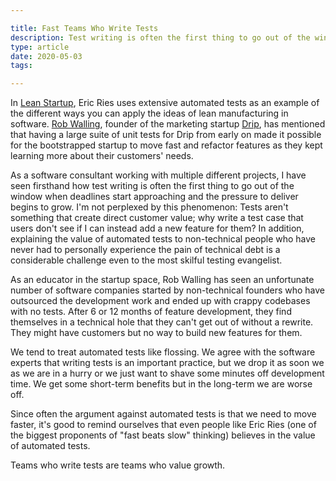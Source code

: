 ```yaml
---

title: Fast Teams Who Write Tests
description: Test writing is often the first thing to go out of the window when deadlines start approaching and the pressure to deliver begins to grow.
type: article
date: 2020-05-03
tags:

---
```


In [Lean Startup](https://www.amazon.com/Lean-Startup-Entrepreneurs-Continuous-Innovation/dp/0307887898), Eric Ries uses extensive automated tests as an example of the different ways you can apply the ideas of lean manufacturing in software. [Rob Walling](https://robwalling.com/), founder of the marketing startup [Drip](https://www.drip.com/), has mentioned that having a large suite of unit tests for Drip from early on made it possible for the bootstrapped startup to move fast and refactor features as they kept learning more about their customers' needs.

As a software consultant working with multiple different projects, I have seen firsthand how test writing is often the first thing to go out of the window when deadlines start approaching and the pressure to deliver begins to grow. I'm not perplexed by this phenomenon: Tests aren't something that create direct customer value; why write a test case that users don't see if I can instead add a new feature for them? In addition, explaining the value of automated tests to non-technical people who have never had to personally experience the pain of technical debt is a considerable challenge even to the most skilful testing evangelist.

As an educator in the startup space, Rob Walling has seen an unfortunate number of software companies started by non-technical founders who have outsourced the development work and ended up with crappy codebases with no tests. After 6 or 12 months of feature development, they find themselves in a technical hole that they can't get out of without a rewrite. They might have customers but no way to build new features for them.

We tend to treat automated tests like flossing. We agree with the software experts that writing tests is an important practice, but we drop it as soon we as we are in a hurry or we just want to shave some minutes off development time. We get some short-term benefits but in the long-term we are worse off.

Since often the argument against automated tests is that we need to move faster, it's good to remind ourselves that even people like Eric Ries (one of the biggest proponents of "fast beats slow" thinking) believes in the value of automated tests.

Teams who write tests are teams who value growth.
